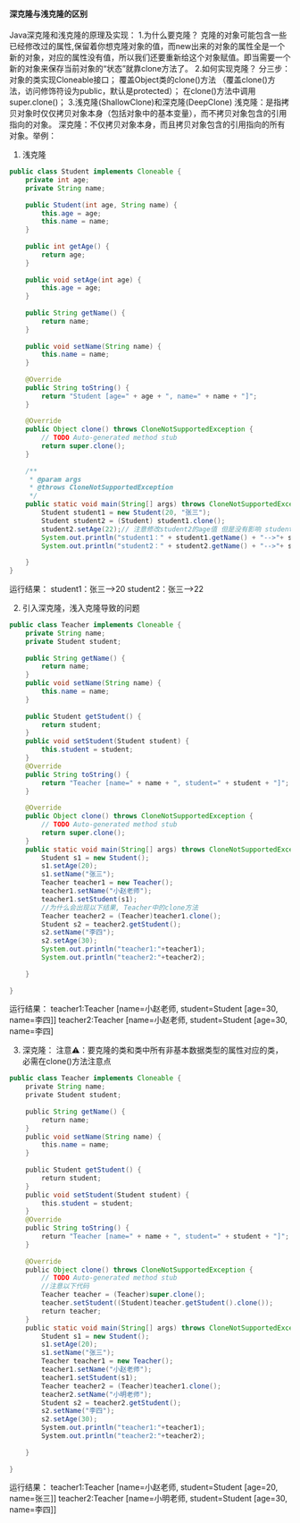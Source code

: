 #### 深克隆与浅克隆的区别

Java深克隆和浅克隆的原理及实现：
1.为什么要克隆？
克隆的对象可能包含一些已经修改过的属性,保留着你想克隆对象的值，而new出来的对象的属性全是一个新的对象，对应的属性没有值，所以我们还要重新给这个对象赋值。即当需要一个新的对象来保存当前对象的“状态”就靠clone方法了。
2.如何实现克隆？
分三步：
对象的类实现Cloneable接口；
覆盖Object类的clone()方法 （覆盖clone()方法，访问修饰符设为public，默认是protected）；
在clone()方法中调用super.clone()；
3.浅克隆(ShallowClone)和深克隆(DeepClone)
浅克隆：是指拷贝对象时仅仅拷贝对象本身（包括对象中的基本变量），而不拷贝对象包含的引用指向的对象。
深克隆：不仅拷贝对象本身，而且拷贝对象包含的引用指向的所有对象。举例：

1. 浅克隆

```java
public class Student implements Cloneable {
	private int age;
	private String name;
 
	public Student(int age, String name) {
		this.age = age;
		this.name = name;
	}
 
	public int getAge() {
		return age;
	}
 
	public void setAge(int age) {
		this.age = age;
	}
 
	public String getName() {
		return name;
	}
 
	public void setName(String name) {
		this.name = name;
	}
 
	@Override
	public String toString() {
		return "Student [age=" + age + ", name=" + name + "]";
	}
 
	@Override
	public Object clone() throws CloneNotSupportedException {
		// TODO Auto-generated method stub
		return super.clone();
	}
 
	/**
	 * @param args
	 * @throws CloneNotSupportedException
	 */
	public static void main(String[] args) throws CloneNotSupportedException {
		Student student1 = new Student(20, "张三");
		Student student2 = (Student) student1.clone();
		student2.setAge(22);// 注意修改student2的age值 但是没有影响 student1的值
		System.out.println("student1：" + student1.getName() + "-->"+ student1.getAge());
		System.out.println("student2：" + student2.getName() + "-->"+ student2.getAge());
 
	}
}
```

运行结果：
student1：张三-->20
student2：张三-->22

2. 引入深克隆，浅入克隆导致的问题

```java
public class Teacher implements Cloneable {
	private String name;
	private Student student;
	
	public String getName() {
		return name;
	}
	public void setName(String name) {
		this.name = name;
	}
	
	public Student getStudent() {
		return student;
	}
	public void setStudent(Student student) {
		this.student = student;
	}
	@Override
	public String toString() {
		return "Teacher [name=" + name + ", student=" + student + "]";
	}
	
	@Override
	public Object clone() throws CloneNotSupportedException {
		// TODO Auto-generated method stub
		return super.clone();
	}
	public static void main(String[] args) throws CloneNotSupportedException {
		Student s1 = new Student();
		s1.setAge(20);
		s1.setName("张三");
		Teacher teacher1 = new Teacher();
		teacher1.setName("小赵老师");
		teacher1.setStudent(s1);
		//为什么会出现以下结果, Teacher中的clone方法
		Teacher teacher2 = (Teacher)teacher1.clone();
		Student s2 = teacher2.getStudent();
		s2.setName("李四");
		s2.setAge(30);
		System.out.println("teacher1:"+teacher1);
		System.out.println("teacher2:"+teacher2);
		
	}
	
}
```

运行结果：
teacher1:Teacher [name=小赵老师, student=Student [age=30, name=李四]]
teacher2:Teacher [name=小赵老师, student=Student [age=30, name=李四]

3. 深克隆：
   注意⚠️：要克隆的类和类中所有非基本数据类型的属性对应的类，必需在clone()方法注意点

```java
public class Teacher implements Cloneable {
    private String name;
    private Student student;
    
    public String getName() {
        return name;
    }
    public void setName(String name) {
        this.name = name;
    }
    
    public Student getStudent() {
        return student;
    }
    public void setStudent(Student student) {
        this.student = student;
    }
    @Override
    public String toString() {
        return "Teacher [name=" + name + ", student=" + student + "]";
    }
    
    @Override
    public Object clone() throws CloneNotSupportedException {
        // TODO Auto-generated method stub
        //注意以下代码
        Teacher teacher = (Teacher)super.clone();
        teacher.setStudent((Student)teacher.getStudent().clone());
        return teacher;
    }
    public static void main(String[] args) throws CloneNotSupportedException {
        Student s1 = new Student();
        s1.setAge(20);
        s1.setName("张三");
        Teacher teacher1 = new Teacher();
        teacher1.setName("小赵老师");
        teacher1.setStudent(s1);
        Teacher teacher2 = (Teacher)teacher1.clone();
        teacher2.setName("小明老师");
        Student s2 = teacher2.getStudent();
        s2.setName("李四");
        s2.setAge(30);
        System.out.println("teacher1:"+teacher1);
        System.out.println("teacher2:"+teacher2);
        
    }
    
}
```

运行结果：
teacher1:Teacher [name=小赵老师, student=Student [age=20, name=张三]]
teacher2:Teacher [name=小明老师, student=Student [age=30, name=李四]]